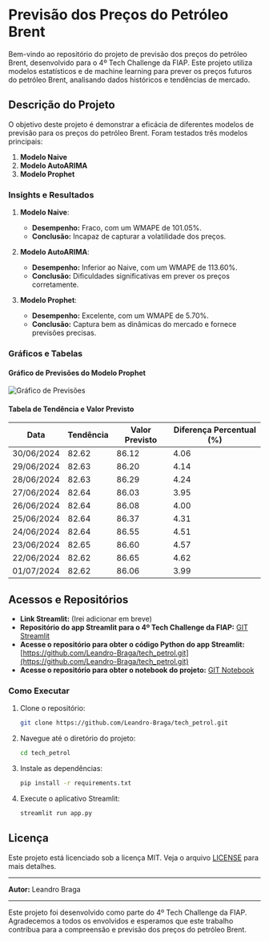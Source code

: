 # Previsão dos Preços do Petróleo Brent

Bem-vindo ao repositório do projeto de previsão dos preços do petróleo Brent, desenvolvido para o 4º Tech Challenge da FIAP. Este projeto utiliza modelos estatísticos e de machine learning para prever os preços futuros do petróleo Brent, analisando dados históricos e tendências de mercado.

## Descrição do Projeto

O objetivo deste projeto é demonstrar a eficácia de diferentes modelos de previsão para os preços do petróleo Brent. Foram testados três modelos principais:

1. **Modelo Naive**
2. **Modelo AutoARIMA**
3. **Modelo Prophet**

### Insights e Resultados

1. **Modelo Naive**:
   - **Desempenho:** Fraco, com um WMAPE de 101.05%.
   - **Conclusão:** Incapaz de capturar a volatilidade dos preços.

2. **Modelo AutoARIMA**:
   - **Desempenho:** Inferior ao Naive, com um WMAPE de 113.60%.
   - **Conclusão:** Dificuldades significativas em prever os preços corretamente.

3. **Modelo Prophet**:
   - **Desempenho:** Excelente, com um WMAPE de 5.70%.
   - **Conclusão:** Captura bem as dinâmicas do mercado e fornece previsões precisas.

### Gráficos e Tabelas

#### Gráfico de Previsões do Modelo Prophet

![Gráfico de Previsões](path_to_image)

#### Tabela de Tendência e Valor Previsto

| Data       | Tendência | Valor Previsto | Diferença Percentual (%) |
|------------|-----------|----------------|--------------------------|
| 30/06/2024 | 82.62     | 86.12          | 4.06                     |
| 29/06/2024 | 82.63     | 86.20          | 4.14                     |
| 28/06/2024 | 82.63     | 86.29          | 4.24                     |
| 27/06/2024 | 82.64     | 86.03          | 3.95                     |
| 26/06/2024 | 82.64     | 86.08          | 4.00                     |
| 25/06/2024 | 82.64     | 86.37          | 4.31                     |
| 24/06/2024 | 82.64     | 86.55          | 4.51                     |
| 23/06/2024 | 82.65     | 86.60          | 4.57                     |
| 22/06/2024 | 82.62     | 86.65          | 4.62                     |
| 01/07/2024 | 82.62     | 86.06          | 3.99                     |

## Acessos e Repositórios

- **Link Streamlit:** (Irei adicionar em breve)
- **Repositório do app Streamlit para o 4º Tech Challenge da FIAP:** [GIT Streamlit](https://github.com/Leandro-Braga/tech_petrol.git)
- **Acesse o repositório para obter o código Python do app Streamlit:** [https://github.com/Leandro-Braga/tech_petrol.git](https://github.com/Leandro-Braga/tech_petrol.git)
- **Acesse o repositório para obter o notebook do projeto:** [GIT Notebook](https://github.com/Leandro-Braga/tech_petrol/tree/96adf336b7f273316fb154623b1a0c4a06550222/notebook)

### Como Executar

1. Clone o repositório:
   ```bash
   git clone https://github.com/Leandro-Braga/tech_petrol.git
   ```

2. Navegue até o diretório do projeto:
   ```bash
   cd tech_petrol
   ```

3. Instale as dependências:
   ```bash
   pip install -r requirements.txt
   ```

4. Execute o aplicativo Streamlit:
   ```bash
   streamlit run app.py
   ```

## Licença

Este projeto está licenciado sob a licença MIT. Veja o arquivo [LICENSE](LICENSE) para mais detalhes.

---

**Autor:** Leandro Braga

---

Este projeto foi desenvolvido como parte do 4º Tech Challenge da FIAP. Agradecemos a todos os envolvidos e esperamos que este trabalho contribua para a compreensão e previsão dos preços do petróleo Brent.
